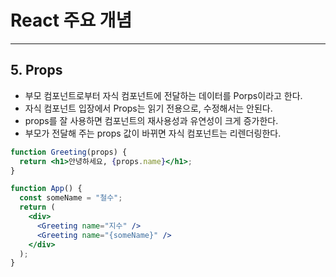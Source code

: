 # React 주요 개념

---

## 5. Props

- 부모 컴포넌트로부터 자식 컴포넌트에 전달하는 데이터를 Porps이라고 한다.
- 자식 컴포넌트 입장에서 Props는 읽기 전용으로, 수정해서는 안된다.
- props를 잘 사용하면 컴포넌트의 재사용성과 유연성이 크게 증가한다.
- 부모가 전달해 주는 props 값이 바뀌면 자식 컴포넌트는 리렌더링한다.

```jsx
function Greeting(props) {
  return <h1>안녕하세요, {props.name}</h1>;
}

function App() {
  const someName = "철수";
  return (
    <div>
      <Greeting name="지수" />
      <Greeting name="{someName}" />
    </div>
  );
}
```
